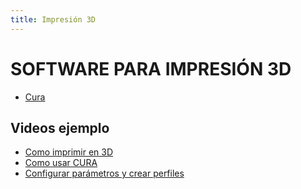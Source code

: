 ```yaml
---
title: Impresión 3D
---
```

# SOFTWARE PARA IMPRESIÓN 3D

* [Cura](https://ultimaker.com/en/products/ultimaker-cura-software)

## Videos ejemplo
* [Como imprimir en 3D](https://www.youtube.com/watch?v=rWkzor3ZYTA)
* [Como usar CURA](https://www.youtube.com/watch?v=1y9YhHwjXYk)
* [Configurar parámetros y crear perfiles](https://www.youtube.com/watch?v=TYB1uC7Y26o)


